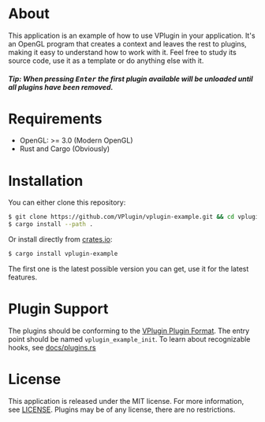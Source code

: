 # About
This application is an example of how to use VPlugin in your application. It's an OpenGL program that creates a context and leaves the rest to plugins, making it easy to understand how to work with it.
Feel free to study its source code, use it as a template or do anything else with it.

<h5><i>Tip: When pressing <kbd>Enter</kbd> the first plugin available will be unloaded until all plugins have been removed.</i></h5>

# Requirements
- OpenGL: >= 3.0 (Modern OpenGL)
- Rust and Cargo (Obviously)

# Installation
You can either clone this repository:
```sh
$ git clone https://github.com/VPlugin/vplugin-example.git && cd vplugin-example/
$ cargo install --path .
```
Or install directly from [crates.io](https://crates.io):
```sh
$ cargo install vplugin-example
```
The first one is the latest possible version you can get, use it for the latest features.

# Plugin Support
The plugins should be conforming to the [VPlugin Plugin Format](https://github.com/VPlugin/VPlugin/blob/master/spec/PluginFormat.md). The entry point should be named `vplugin_example_init`.
To learn about recognizable hooks, see [docs/plugins.rs](docs/plugins.rs)

# License
This application is released under the MIT license. For more information, see [LICENSE](LICENSE).
Plugins may be of any license, there are no restrictions.